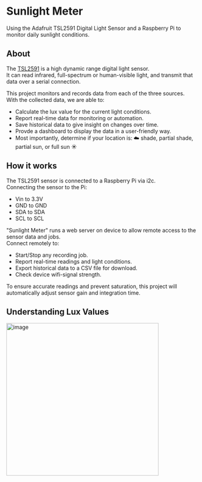 # Sunlight Meter
Using the Adafruit TSL2591 Digital Light Sensor and a Raspberry Pi to monitor daily sunlight conditions.  


## About
The [TSL2591](https://www.adafruit.com/product/1980) is a high dynamic range digital light sensor.  
It can read infrared, full-spectrum or human-visible light, and transmit that data over a serial connection.   


This project monitors and records data from each of the three sources.  
With the collected data, we are able to:  
- Calculate the lux value for the current light conditions.
- Report real-time data for monitoring or automation.
- Save historical data to give insight on changes over time.
- Provde a dashboard to display the data in a user-friendly way.
- Most importantly, determine if your location is: ☁️ shade, partial shade, partial sun, or full sun ☀️

## How it works
The TSL2591 sensor is connected to a Raspberry Pi via i2c.  
Connecting the sensor to the Pi:
- Vin to 3.3V
- GND to GND
- SDA to SDA
- SCL to SCL

"Sunlight Meter" runs a web server on device to allow remote access to the sensor data and jobs.  
Connect remotely to:
- Start/Stop any recording job.
- Report real-time readings and light conditions. 
- Export historical data to a CSV file for download.
- Check device wifi-signal strength.

To ensure accurate readings and prevent saturation, this project will automatically adjust sensor gain and integration time.

## Understanding Lux Values
<img width="400" alt="image" src="https://github.com/Ztkent/sunlight-meter/assets/7357311/f4ba0f6f-eb35-4d8b-86a6-11862363be98">

